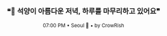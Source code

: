 <div align="center">

<br>

<h3>❝🌅 석양이 아름다운 저녁, 하루를 마무리하고 있어요❞</h3>

<sub>07:00 PM • Seoul 🌙 • by CrowRish</sub>

<br>

</div>